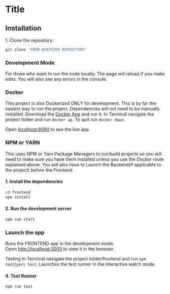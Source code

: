 # Title

## Installation

1\. Clone the repository:

```bash
git clone 'FROM WHATEVER REPOSITORY'
```

### Development Mode

For those who want to run the code locally.
The page will reload if you make edits.
You will also see any errors in the console.

### Docker

This project is also Dockerized ONLY for development. This is by far the easiest way to run the project. Dependencies will not need to be manually installed. Download the [Docker App](https://docs.docker.com/get-docker/) and run it. In Terminal navigate the project folder and run `docker up`. To quit run `docker down`.

Open [localhost:8080](http://localhost:8080) to see the live app.

### NPM or YARN

This uses NPM or Yarn Package Managers to run/build projects so you will need to make sure you have them installed unless you use the Docker route explained above. You will also have to Launch the Backend(if applicable to the project) before the Frontend.


#### 1\. Install the dependencies

```bash
cd frontend
npm install
```

#### 2\. Run the development server

```bash
npm run start
```

### **Launch the app**

Runs the FRONTEND app in the development mode.\
Open [http://localhost:3000](http://localhost:3000) to view it in the browser.

Testing
In Terminal navigate the project folder/frontend and run `npm test`/`yarn test`.
Launches the test runner in the interactive watch mode.

#### 4\. Test Runner

```bash
npm run test
```
